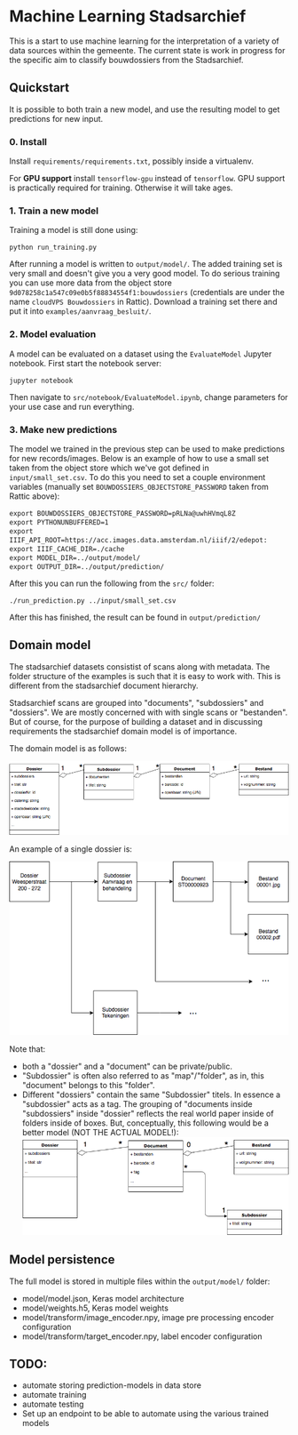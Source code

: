 # Machine Learning Stadsarchief
This is a start to use machine learning for the interpretation of a variety of data sources within the gemeente. The 
current state is work in progress for the specific aim to classify bouwdossiers from the Stadsarchief.


## Quickstart
It is possible to both train a new model, and use the resulting model to get predictions for new input.

### 0. Install
Install `requirements/requirements.txt`, possibly inside a virtualenv.

For **GPU support** install `tensorflow-gpu` instead of `tensorflow`.
GPU support is practically required for training.
Otherwise it will take ages.

### 1. Train a new model
Training a model is still done using:

    python run_training.py

After running a model is written to `output/model/`. The added training set is very small 
and doesn't give you a very good model. To do serious training you can use more data from the object store 
`9d078258c1a547c09e0b5f88834554f1:bouwdossiers` (credentials are under the name `cloudVPS Bouwdossiers` in Rattic). 
Download a training set there and put it into `examples/aanvraag_besluit/`.

### 2. Model evaluation
A model can be evaluated on a dataset using the `EvaluateModel` Jupyter notebook.
First start the notebook server:

    jupyter notebook
    
Then navigate to `src/notebook/EvaluateModel.ipynb`, change parameters for your use case and run everything.


### 3. Make new predictions
The model we trained in the previous step can be used to make predictions for new records/images. Below is an example 
of how to use a small set taken from the object store which we've got defined in `input/small_set.csv`. To do this you 
need to set a couple environment variables (manually set `BOUWDOSSIERS_OBJECTSTORE_PASSWORD` taken from Rattic above):

    export BOUWDOSSIERS_OBJECTSTORE_PASSWORD=pRLNa@uwhHVmqL8Z
    export PYTHONUNBUFFERED=1
    export IIIF_API_ROOT=https://acc.images.data.amsterdam.nl/iiif/2/edepot:
    export IIIF_CACHE_DIR=./cache
    export MODEL_DIR=../output/model/
    export OUTPUT_DIR=../output/prediction/

After this you can run the following from the `src/` folder:

    ./run_prediction.py ../input/small_set.csv

After this has finished, the result can be found in `output/prediction/`

## Domain model
The stadsarchief datasets consistist of scans along with metadata.
The folder structure of the examples is such that it is easy to work with.
This is different from the stadsarchief document hierarchy.

Stadsarchief scans are grouped into "documents", "subdossiers" and "dossiers".
We are mostly concerned with with single scans or "bestanden".
But of course, for the purpose of building a dataset and in discussing requirements the stadsarchief domain model is of importance.   

The domain model is as follows:

![Stadsarchief dataset domain model UML diagram](doc/domain_model/stadsarchief-dataset-domain-model.png?raw=true "Stadsarchief domain model")

An example of a single dossier is:

![Stadsarchief dataset example diagram](doc/domain_model/stadsarchief-dataset-domain-model-example.png?raw=true "Stadsarchief example")

Note that:
 * both a "dossier" and a "document" can be private/public.
 * "Subdossier" is often also referred to as "map"/"folder", as in, this "document" belongs to this "folder".
 * Different "dossiers" contain the same "Subdossier" titels. In essence a "subdossier" acts as a tag.
 The grouping of "documents inside "subdossiers" inside "dossier" reflects the real world paper inside of folders inside of boxes.
 But, conceptually, this following would be a better model (NOT THE ACTUAL MODEL!):
![Stadsarchief dataset domain model UML diagram based on tagged documents](doc/domain_model/stadsarchief-dataset-domain-model-with-tag.png?raw=true "Stadsarchief domain model based on tagged documents")


## Model persistence
The full model is stored in multiple files within the `output/model/` folder:
* model/model.json, Keras model architecture
* model/weights.h5, Keras model weights
* model/transform/image_encoder.npy, image pre processing encoder configuration
* model/transform/target_encoder.npy, label encoder configuration 


## TODO:
- automate storing prediction-models in data store
- automate training 
- automate testing
- Set up an endpoint to be able to automate using the various trained models
